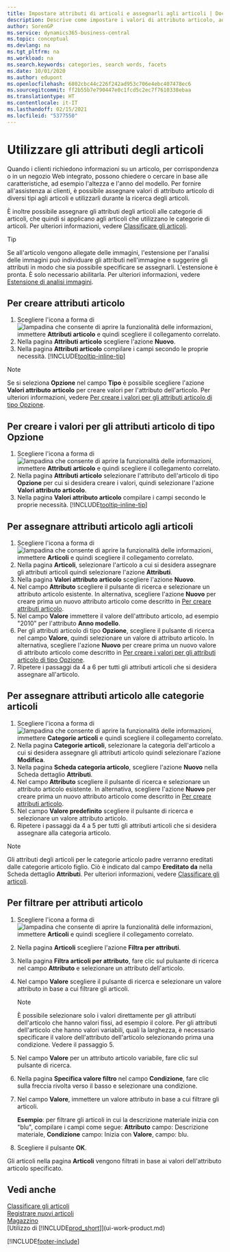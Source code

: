 ```yaml
---
title: Impostare attributi di articoli e assegnarli agli articoli | Documenti Microsoft
description: Descrive come impostare i valori di attributo articolo, ad esempio che possono essere utilizzati come parole di ricerca, e come assegnarli agli articoli e alle categorie di articoli.
author: SorenGP
ms.service: dynamics365-business-central
ms.topic: conceptual
ms.devlang: na
ms.tgt_pltfrm: na
ms.workload: na
ms.search.keywords: categories, search words, facets
ms.date: 10/01/2020
ms.author: edupont
ms.openlocfilehash: 6802cbc44c226f242ad953c706e4ebc407478ec6
ms.sourcegitcommit: ff2b55b7e790447e0c1fcd5c2ec7f7610338ebaa
ms.translationtype: HT
ms.contentlocale: it-IT
ms.lasthandoff: 02/15/2021
ms.locfileid: "5377550"
---
```

# <a name="work-with-item-attributes"></a>Utilizzare gli attributi degli articoli
Quando i clienti richiedono informazioni su un articolo, per corrispondenza o in un negozio Web integrato, possono chiedere o cercare in base alle caratteristiche, ad esempio l'altezza e l'anno del modello. Per fornire all'assistenza ai clienti, è possibile assegnare valori di attributo articolo di diversi tipi agli articoli e utilizzarli durante la ricerca degli articoli.

È inoltre possibile assegnare gli attributi degli articoli alle categorie di articoli, che quindi si applicano agli articoli che utilizzano le categorie di articoli. Per ulteriori informazioni, vedere [Classificare gli articoli](inventory-how-categorize-items.md).

> [!Tip]  
> Se all'articolo vengono allegate delle immagini, l'estensione per l'analisi delle immagini può individuare gli attributi nell'immagine e suggerire gli attributi in modo che sia possibile specificare se assegnarli. L'estensione è pronta. È solo necessario abilitarla. Per ulteriori informazioni, vedere [Estensione di analisi immagini](ui-extensions-image-analyzer.md).

## <a name="to-create-item-attributes"></a>Per creare attributi articolo
1. Scegliere l'icona a forma di ![lampadina che consente di aprire la funzionalità delle informazioni](media/ui-search/search_small.png "Informazioni sull'operazione che si desidera eseguire"), immettere **Attributi articolo** e quindi scegliere il collegamento correlato.
2. Nella pagina **Attributi articolo** scegliere l'azione **Nuovo**.
3. Nella pagina **Attributi articolo** compilare i campi secondo le proprie necessità. [!INCLUDE[tooltip-inline-tip](includes/tooltip-inline-tip_md.md)]

> [!NOTE]  
>   Se si seleziona **Opzione** nel campo **Tipo** è possibile scegliere l'azione **Valori attributo articolo** per creare valori per l'attributo dell'articolo. Per ulteriori informazioni, vedere [Per creare i valori per gli attributi articolo di tipo Opzione](inventory-how-work-item-attributes.md#to-create-values-for-item-attributes-of-type-option).  

## <a name="to-create-values-for-item-attributes-of-type-option"></a>Per creare i valori per gli attributi articolo di tipo Opzione
1. Scegliere l'icona a forma di ![lampadina che consente di aprire la funzionalità delle informazioni](media/ui-search/search_small.png "Informazioni sull'operazione che si desidera eseguire"), immettere **Attributi articolo** e quindi scegliere il collegamento correlato.
2. Nella pagina **Attributi articolo** selezionare l'attributo dell'articolo di tipo **Opzione** per cui si desidera creare i valori, quindi selezionare l'azione **Valori attributo articolo**.
3. Nella pagina **Valori attributo articolo** compilare i campi secondo le proprie necessità. [!INCLUDE[tooltip-inline-tip](includes/tooltip-inline-tip_md.md)]

## <a name="to-assign-item-attributes-to-items"></a>Per assegnare attributi articolo agli articoli
1. Scegliere l'icona a forma di ![lampadina che consente di aprire la funzionalità delle informazioni](media/ui-search/search_small.png "Informazioni sull'operazione che si desidera eseguire"), immettere **Articoli** e quindi scegliere il collegamento correlato.
2. Nella pagina **Articoli**, selezionare l'articolo a cui si desidera assegnare gli attributi articoli quindi selezionare l'azione **Attributi**.
3. Nella pagina **Valori attributo articolo** scegliere l'azione **Nuovo**.
4. Nel campo **Attributo** scegliere il pulsante di ricerca e selezionare un attributo articolo esistente. In alternativa, scegliere l'azione **Nuovo** per creare prima un nuovo attributo articolo come descritto in [Per creare attributi articolo](inventory-how-work-item-attributes.md#to-create-item-attributes).
5. Nel campo **Valore** immettere il valore dell'attributo articolo, ad esempio "2010" per l'attributo **Anno modello**.
6. Per gli attributi articolo di tipo **Opzione**, scegliere il pulsante di ricerca nel campo **Valore**, quindi selezionare un valore di attributo articolo. In alternativa, scegliere l'azione **Nuovo** per creare prima un nuovo valore di attributo articolo come descritto in [Per creare i valori per gli attributi articolo di tipo Opzione](inventory-how-work-item-attributes.md#to-assign-item-attributes-to-items).
7. Ripetere i passaggi da 4 a 6 per tutti gli attributi articoli che si desidera assegnare all'articolo.

## <a name="to-assign-item-attributes-to-item-categories"></a>Per assegnare attributi articolo alle categorie articoli
1. Scegliere l'icona a forma di ![lampadina che consente di aprire la funzionalità delle informazioni](media/ui-search/search_small.png "Informazioni sull'operazione che si desidera eseguire"), immettere **Categorie articoli** e quindi scegliere il collegamento correlato.
2. Nella pagina **Categorie articoli**, selezionare la categoria dell'articolo a cui si desidera assegnare gli attributi articolo quindi selezionare l'azione **Modifica**.
3. Nella pagina **Scheda categoria articolo**, scegliere l'azione **Nuovo** nella Scheda dettaglio **Attributi**.
4. Nel campo **Attributo** scegliere il pulsante di ricerca e selezionare un attributo articolo esistente. In alternativa, scegliere l'azione **Nuovo** per creare prima un nuovo attributo articolo come descritto in [Per creare attributi articolo](inventory-how-work-item-attributes.md#to-create-item-attributes).
5. Nel campo **Valore predefinito** scegliere il pulsante di ricerca e selezionare un valore attributo articolo.
6. Ripetere i passaggi da 4 a 5 per tutti gli attributi articoli che si desidera assegnare alla categoria articolo.

> [!NOTE]  
>   Gli attributi degli articoli per le categorie articolo padre verranno ereditati dalle categorie articolo figlio. Ciò è indicato dal campo **Ereditato da** nella Scheda dettaglio **Attributi**. Per ulteriori informazioni, vedere [Classificare gli articoli](inventory-how-categorize-items.md).

## <a name="to-filter-by-item-attributes"></a>Per filtrare per attributi articolo
1. Scegliere l'icona a forma di ![lampadina che consente di aprire la funzionalità delle informazioni](media/ui-search/search_small.png "Informazioni sull'operazione che si desidera eseguire"), immettere **Articoli** e quindi scegliere il collegamento correlato.
2. Nella pagina **Articoli** scegliere l'azione **Filtra per attributi**.
3. Nella pagina **Filtra articoli per attributo**, fare clic sul pulsante di ricerca nel campo **Attributo** e selezionare un attributo dell'articolo.
4. Nel campo **Valore** scegliere il pulsante di ricerca e selezionare un valore attributo in base a cui filtrare gli articoli.

    > [!NOTE]  
    >   È possibile selezionare solo i valori direttamente per gli attributi dell'articolo che hanno valori fissi, ad esempio il colore. Per gli attributi dell'articolo che hanno valori variabili, quali la larghezza, è necessario specificare il valore dell'attributo dell'articolo selezionando prima una condizione. Vedere il passaggio 5.
5. Nel campo **Valore** per un attributo articolo variabile, fare clic sul pulsante di ricerca.
6. Nella pagina **Specifica valore filtro** nel campo **Condizione**, fare clic sulla freccia rivolta verso il basso e selezionare una condizione.
7. Nel campo **Valore**, immettere un valore attributo in base a cui filtrare gli articoli.

    **Esempio**: per filtrare gli articoli in cui la descrizione materiale inizia con "blu", compilare i campi come segue: **Attributo** campo: Descrizione materiale, **Condizione** campo: Inizia con **Valore**, campo: blu.
8. Scegliere il pulsante **OK**.   

Gli articoli nella pagina **Articoli** vengono filtrati in base ai valori dell'attributo articolo specificato.

## <a name="see-also"></a>Vedi anche
[Classificare gli articoli](inventory-how-categorize-items.md)    
[Registrare nuovi articoli](inventory-how-register-new-items.md)  
[Magazzino](inventory-manage-inventory.md)  
[Utilizzo di [!INCLUDE[prod_short](includes/prod_short.md)]](ui-work-product.md)


[!INCLUDE[footer-include](includes/footer-banner.md)]